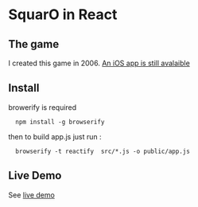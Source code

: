 
# SquarO in React

## The game

I created this game in 2006. [An iOS app is still avalaible](https://itunes.apple.com/fr/app/casse-tete-addictif-le-squaro/id342115573?mt=8)

## Install

browerify is required 

      npm install -g browserify

then to build app.js just run :

      browserify -t reactify  src/*.js -o public/app.js
      
## Live Demo
      
See [live demo](http://marclebel.github.io/squaro/)
